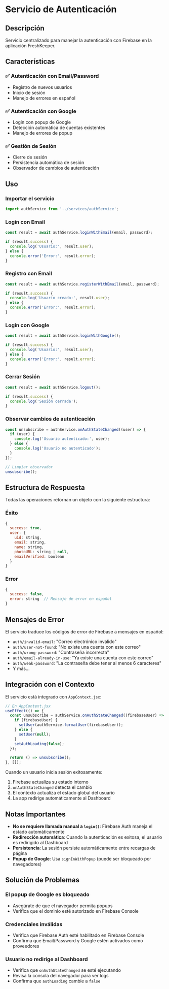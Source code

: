 # Servicio de Autenticación

## Descripción
Servicio centralizado para manejar la autenticación con Firebase en la aplicación FreshKeeper.

## Características

### ✅ Autenticación con Email/Password
- Registro de nuevos usuarios
- Inicio de sesión
- Manejo de errores en español

### ✅ Autenticación con Google
- Login con popup de Google
- Detección automática de cuentas existentes
- Manejo de errores de popup

### ✅ Gestión de Sesión
- Cierre de sesión
- Persistencia automática de sesión
- Observador de cambios de autenticación

## Uso

### Importar el servicio
```javascript
import authService from '../services/authService';
```

### Login con Email
```javascript
const result = await authService.loginWithEmail(email, password);

if (result.success) {
  console.log('Usuario:', result.user);
} else {
  console.error('Error:', result.error);
}
```

### Registro con Email
```javascript
const result = await authService.registerWithEmail(email, password);

if (result.success) {
  console.log('Usuario creado:', result.user);
} else {
  console.error('Error:', result.error);
}
```

### Login con Google
```javascript
const result = await authService.loginWithGoogle();

if (result.success) {
  console.log('Usuario:', result.user);
} else {
  console.error('Error:', result.error);
}
```

### Cerrar Sesión
```javascript
const result = await authService.logout();

if (result.success) {
  console.log('Sesión cerrada');
}
```

### Observar cambios de autenticación
```javascript
const unsubscribe = authService.onAuthStateChanged((user) => {
  if (user) {
    console.log('Usuario autenticado:', user);
  } else {
    console.log('Usuario no autenticado');
  }
});

// Limpiar observador
unsubscribe();
```

## Estructura de Respuesta

Todas las operaciones retornan un objeto con la siguiente estructura:

### Éxito
```javascript
{
  success: true,
  user: {
    uid: string,
    email: string,
    name: string,
    photoURL: string | null,
    emailVerified: boolean
  }
}
```

### Error
```javascript
{
  success: false,
  error: string  // Mensaje de error en español
}
```

## Mensajes de Error

El servicio traduce los códigos de error de Firebase a mensajes en español:

- `auth/invalid-email`: "Correo electrónico inválido"
- `auth/user-not-found`: "No existe una cuenta con este correo"
- `auth/wrong-password`: "Contraseña incorrecta"
- `auth/email-already-in-use`: "Ya existe una cuenta con este correo"
- `auth/weak-password`: "La contraseña debe tener al menos 6 caracteres"
- Y más...

## Integración con el Contexto

El servicio está integrado con `AppContext.jsx`:

```javascript
// En AppContext.jsx
useEffect(() => {
  const unsubscribe = authService.onAuthStateChanged((firebaseUser) => {
    if (firebaseUser) {
      setUser(authService.formatUser(firebaseUser));
    } else {
      setUser(null);
    }
    setAuthLoading(false);
  });

  return () => unsubscribe();
}, []);
```

Cuando un usuario inicia sesión exitosamente:
1. Firebase actualiza su estado interno
2. `onAuthStateChanged` detecta el cambio
3. El contexto actualiza el estado global del usuario
4. La app redirige automáticamente al Dashboard

## Notas Importantes

- **No se requiere llamada manual a `login()`**: Firebase Auth maneja el estado automáticamente
- **Redirección automática**: Cuando la autenticación es exitosa, el usuario es redirigido al Dashboard
- **Persistencia**: La sesión persiste automáticamente entre recargas de página
- **Popup de Google**: Usa `signInWithPopup` (puede ser bloqueado por navegadores)

## Solución de Problemas

### El popup de Google es bloqueado
- Asegúrate de que el navegador permita popups
- Verifica que el dominio esté autorizado en Firebase Console

### Credenciales inválidas
- Verifica que Firebase Auth esté habilitado en Firebase Console
- Confirma que Email/Password y Google estén activados como proveedores

### Usuario no redirige al Dashboard
- Verifica que `onAuthStateChanged` se esté ejecutando
- Revisa la consola del navegador para ver logs
- Confirma que `authLoading` cambie a `false`
